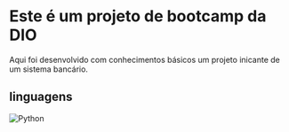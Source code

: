 # Este é um projeto de bootcamp da DIO

Aqui foi desenvolvido com conhecimentos básicos um projeto inicante de um sistema bancário.

## linguagens

![Python](https://img.shields.io/badge/python-000?style=for-the-badge&logo=python&logoColor=ffdd54)
